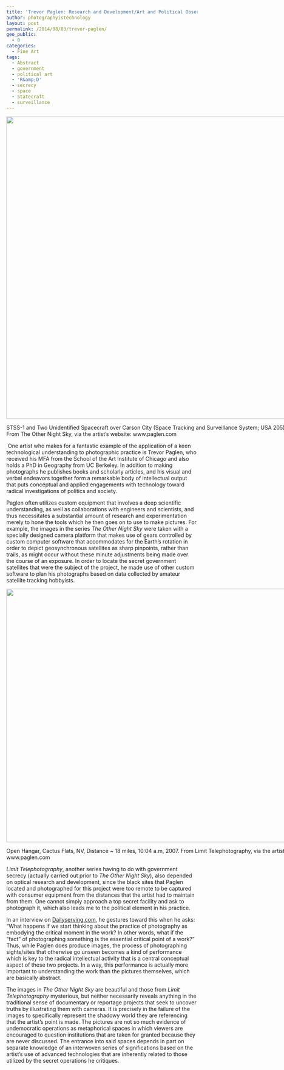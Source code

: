 ```yaml
---
title: 'Trevor Paglen: Research and Development/Art and Political Observation'
author: photographyistechnology
layout: post
permalink: /2014/08/03/trevor-paglen/
geo_public:
  - 0
categories:
  - Fine Art
tags:
  - Abstract
  - government
  - political art
  - 'R&amp;D'
  - secrecy
  - space
  - Statecraft
  - surveillance
---
```

<div style="width: 810px" class="wp-caption alignleft">
  <a href="http://www.paglen.com"><img src="http://paglen.com/img/92web.jpg" alt="" width="800" height="796" /></a>
  
  <p class="wp-caption-text">
    STSS-1 and Two Unidentified Spacecraft over Carson City (Space Tracking and Surveillance System; USA 205), 2010. From The Other Night Sky, via the artist&#8217;s website: www.paglen.com
  </p>
</div>

<p align="left">
   One artist who makes for a fantastic example of the application of a keen technological understanding to photographic practice is Trevor Paglen, who received his MFA from the School of the Art Institute of Chicago and also holds a PhD in Geography from UC Berkeley. In addition to making photographs he publishes books and scholarly articles, and his visual and verbal endeavors together form a remarkable body of intellectual output that puts conceptual and applied engagements with technology toward radical investigations of politics and society.
</p>

<!--more-->

<p align="left">
  Paglen often utilizes custom equipment that involves a deep scientific understanding, as well as collaborations with engineers and scientists, and thus necessitates a substantial amount of research and experimentation merely to hone the tools which he then goes on to use to make pictures. For example, the images in the series <i>The Other Night Sky</i> were taken with a specially designed camera platform that makes use of gears controlled by custom computer software that accommodates for the Earth&#8217;s rotation in order to depict geosynchronous satellites as sharp pinpoints, rather than trails, as might occur without these minute adjustments being made over the course of an exposure. In order to locate the secret government satellites that were the subject of the project, he made use of other custom software to plan his photographs based on data collected by amateur satellite tracking hobbyists.<!--more-->
</p>

<div style="width: 810px" class="wp-caption alignleft">
  <a href="www.paglen.org"><img src="http://paglen.com/img/43web.jpg" alt="" width="800" height="667" /></a>
  
  <p class="wp-caption-text">
    Open Hangar, Cactus Flats, NV, Distance ~ 18 miles, 10:04 a.m, 2007. From Limit Telephotography, via the artist&#8217;s website: www.paglen.com
  </p>
</div>

<p align="left">
  <i>Limit Telephotography</i>, another series having to do with government secrecy (actually carried out prior to <em>The Other Night Sky</em>), also depended on optical research and development, since the black sites that Paglen located and photographed for this project were too remote to be captured with consumer equipment from the distances that the artist had to maintain from them. One cannot simply approach a top secret facility and ask to photograph it, which also leads me to the political element in his practice.
</p>

<p align="left">
  In an interview on <a href="http://www.dailyserving.com">Dailyserving.com</a>, he gestures toward this when he asks: “What happens if we start thinking about the practice of photography as embodying the critical moment in the work? In other words, what if the “fact” of photographing something is the essential critical point of a work?” Thus, while Paglen does produce images, the process of photographing sights/sites that otherwise go unseen becomes a kind of performance which is key to the radical intellectual activity that is a central conceptual aspect of these two projects. In a way, this performance is actually more important to understanding the work than the pictures themselves, which are basically abstract.
</p>

<p align="left">
  The images in <em>The Other Night Sky</em> are beautiful and those from <em>Limit Telephotography</em> mysterious, but neither necessarily reveals anything in the traditional sense of documentary or reportage projects that seek to uncover truths by illustrating them with cameras. It is precisely in the failure of the images to specifically represent the shadowy world they are referencing that the artist&#8217;s point is made. The pictures are not so much evidence of undemocratic operations as metaphorical spaces in which viewers are encouraged to question institutions that are taken for granted because they are never discussed. The entrance into said spaces depends in part on separate knowledge of an interwoven series of significations based on the artist&#8217;s use of advanced technologies that are inherently related to those utilized by the secret operations he critiques.
</p>